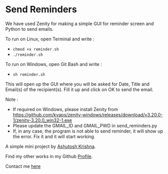 # Send Reminders
We have used Zenity for making a simple GUI for reminder screen and Python to send emails.

To run on Linux, open Terminal and write :
* `chmod +x reminder.sh`
* `./reminder.sh`

To run on Windows, open Git Bash and write : 
* `sh reminder.sh`

This will open up the GUI where you will be asked for Date, Title and Email(s) of the recipient(s). Fill it up and click on OK to send the email.


Note : 
* If required on Windows, please install Zenity from https://github.com/kvaps/zenity-windows/releases/download/v3.20.0-1/zenity-3.20.0_win32-1.exe
* Please update the GMAIL_ID and GMAIL_PWD in send_reminders.py
* If, in any case, the program is not able to send reminder, it will show up the error. Fix it and it will start working.

A simple mini project by [Ashutosh Krishna](http://ashutoshkrris.herokuapp.com).

Find my other works in my Github [Profile](https://github.com/ashutoshkrris).

Contact me [here](http://ashutoshkrris.herokuapp.com/contact.html)

